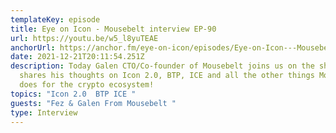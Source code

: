 ```yaml
---
templateKey: episode
title: Eye on Icon - Mousebelt interview EP-90
url: https://youtu.be/w5_l8yuTEAE
anchorUrl: https://anchor.fm/eye-on-icon/episodes/Eye-on-Icon---Mousebelt-interview-EP-90-e1c1gh7/a-a74rdn0
date: 2021-12-21T20:11:54.251Z
description: Today Galen CTO/Co-founder of Mousebelt joins us on the show. He
  shares his thoughts on Icon 2.0, BTP, ICE and all the other things Mousebelt
  does for the crypto ecosystem!
topics: "Icon 2.0  BTP ICE "
guests: "Fez & Galen From Mousebelt "
type: Interview
---
```

